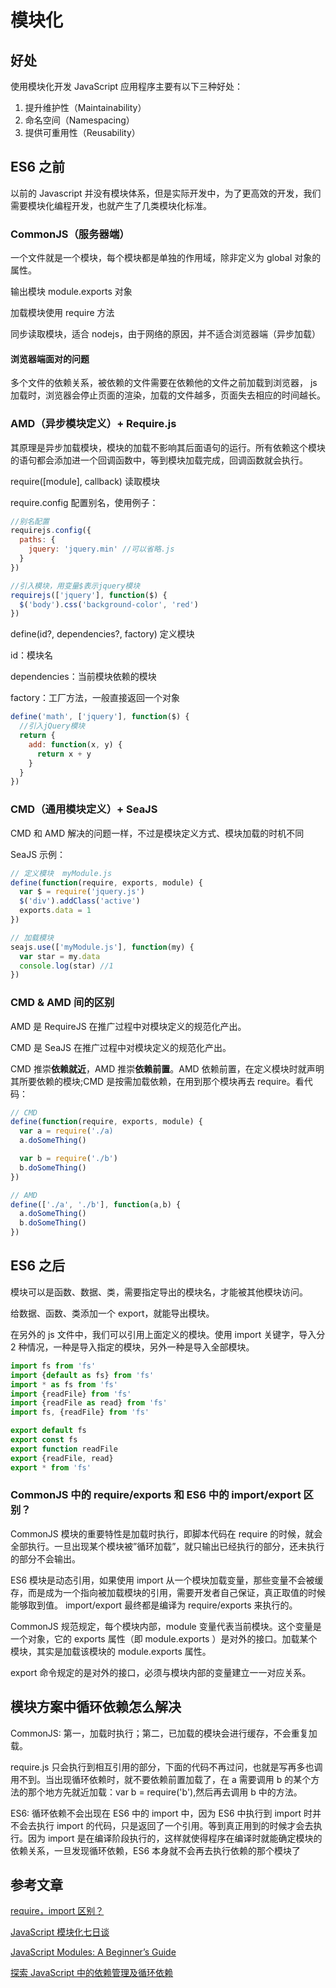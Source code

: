 # 模块化

## 好处

使用模块化开发 JavaScript 应用程序主要有以下三种好处：

1. 提升维护性（Maintainability）
2. 命名空间（Namespacing）
3. 提供可重用性（Reusability）

## ES6 之前

以前的 Javascript 并没有模块体系，但是实际开发中，为了更高效的开发，我们需要模块化编程开发，也就产生了几类模块化标准。

### CommonJS（服务器端）

一个文件就是一个模块，每个模块都是单独的作用域，除非定义为 global 对象的属性。

输出模块 module.exports 对象

加载模块使用 require 方法

同步读取模块，适合 nodejs，由于网络的原因，并不适合浏览器端（异步加载）

#### 浏览器端面对的问题

多个文件的依赖关系，被依赖的文件需要在依赖他的文件之前加载到浏览器，
js 加载时，浏览器会停止页面的渲染，加载的文件越多，页面失去相应的时间越长。

### AMD（异步模块定义）+ Require.js

其原理是异步加载模块，模块的加载不影响其后面语句的运行。所有依赖这个模块的语句都会添加进一个回调函数中，等到模块加载完成，回调函数就会执行。

require([module], callback) 读取模块

require.config 配置别名，使用例子：

```js
//别名配置
requirejs.config({
  paths: {
    jquery: 'jquery.min' //可以省略.js
  }
})
```

```js
//引入模块，用变量$表示jquery模块
requirejs(['jquery'], function($) {
  $('body').css('background-color', 'red')
})
```

define(id?, dependencies?, factory) 定义模块

id：模块名

dependencies：当前模块依赖的模块

factory：工厂方法，一般直接返回一个对象

```js
define('math', ['jquery'], function($) {
  //引入jQuery模块
  return {
    add: function(x, y) {
      return x + y
    }
  }
})
```

### CMD（通用模块定义）+ SeaJS

CMD 和 AMD 解决的问题一样，不过是模块定义方式、模块加载的时机不同

SeaJS 示例：

```js
// 定义模块  myModule.js
define(function(require, exports, module) {
  var $ = require('jquery.js')
  $('div').addClass('active')
  exports.data = 1
})
```

```js
// 加载模块
seajs.use(['myModule.js'], function(my) {
  var star = my.data
  console.log(star) //1
})
```

### CMD & AMD 间的区别

AMD 是 RequireJS 在推广过程中对模块定义的规范化产出。

CMD 是 SeaJS 在推广过程中对模块定义的规范化产出。

CMD 推崇**依赖就近**，AMD 推崇**依赖前置**。AMD 依赖前置，在定义模块时就声明其所要依赖的模块;CMD 是按需加载依赖，在用到那个模块再去 require。看代码：

```js
// CMD
define(function(require, exports, module) {
  var a = require('./a)
  a.doSomeThing()

  var b = require('./b')
  b.doSomeThing()
})

// AMD
define(['./a', './b'], function(a,b) {
  a.doSomeThing()
  b.doSomeThing()
})
```

## ES6 之后

模块可以是函数、数据、类，需要指定导出的模块名，才能被其他模块访问。

给数据、函数、类添加一个 export，就能导出模块。

在另外的 js 文件中，我们可以引用上面定义的模块。使用 import 关键字，导入分 2 种情况，一种是导入指定的模块，另外一种是导入全部模块。

```js
import fs from 'fs'
import {default as fs} from 'fs'
import * as fs from 'fs'
import {readFile} from 'fs'
import {readFile as read} from 'fs'
import fs, {readFile} from 'fs'

export default fs
export const fs
export function readFile
export {readFile, read}
export * from 'fs'
```

### CommonJS 中的 require/exports 和 ES6 中的 import/export 区别？

CommonJS 模块的重要特性是加载时执行，即脚本代码在 require 的时候，就会全部执行。一旦出现某个模块被”循环加载”，就只输出已经执行的部分，还未执行的部分不会输出。

ES6 模块是动态引用，如果使用 import 从一个模块加载变量，那些变量不会被缓存，而是成为一个指向被加载模块的引用，需要开发者自己保证，真正取值的时候能够取到值。
import/export 最终都是编译为 require/exports 来执行的。

CommonJS 规范规定，每个模块内部，module 变量代表当前模块。这个变量是一个对象，它的 exports 属性（即 module.exports ）是对外的接口。加载某个模块，其实是加载该模块的 module.exports 属性。

export 命令规定的是对外的接口，必须与模块内部的变量建立一一对应关系。

## 模块方案中循环依赖怎么解决

CommonJS: 第一，加载时执行；第二，已加载的模块会进行缓存，不会重复加载。

require.js 只会执行到相互引用的部分，下面的代码不再过问，也就是写再多也调用不到。当出现循环依赖时，就不要依赖前置加载了，在 a 需要调用 b 的某个方法的那个地方先就近加载：var b = require('b'),然后再去调用 b 中的方法。

ES6: 循环依赖不会出现在 ES6 中的 import 中，因为 ES6 中执行到 import 时并不会去执行 import 的代码，只是返回了一个引用。等到真正用到的时候才会去执行。因为 import 是在编译阶段执行的，这样就使得程序在编译时就能确定模块的依赖关系，一旦发现循环依赖，ES6 本身就不会再去执行依赖的那个模块了

## 参考文章

[require，import 区别？](https://www.zhihu.com/question/56820346/answer/150724784)

[JavaScript 模块化七日谈](http://huangxuan.me/2015/07/09/js-module-7day/)

[JavaScript Modules: A Beginner’s Guide](https://medium.freecodecamp.org/javascript-modules-a-beginner-s-guide-783f7d7a5fcc)

[探索 JavaScript 中的依赖管理及循环依赖](https://zhuanlan.zhihu.com/p/33049803)
